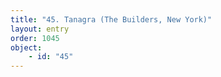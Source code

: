 ```yaml
---
title: "45. Tanagra (The Builders, New York)"
layout: entry
order: 1045
object:
    - id: "45"
---
```

